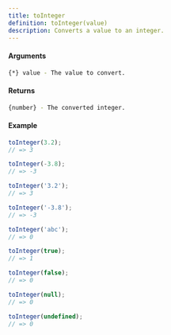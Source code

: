 ```yaml
---
title: toInteger
definition: toInteger(value)
description: Converts a value to an integer.
---
```



#### Arguments


```bash
{*} value - The value to convert.
```


#### Returns


```bash
{number} - The converted integer.
```


#### Example


```ts
toInteger(3.2);
// => 3

toInteger(-3.8); 
// => -3

toInteger('3.2');
// => 3

toInteger('-3.8'); 
// => -3

toInteger('abc');
// => 0

toInteger(true);
// => 1

toInteger(false);
// => 0

toInteger(null);
// => 0

toInteger(undefined);
// => 0
```
